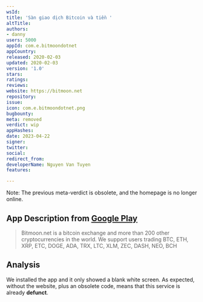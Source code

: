 ```yaml
---
wsId: 
title: 'Sàn giao dịch Bitcoin và tiền '
altTitle: 
authors:
- danny
users: 5000
appId: com.e.bitmoondotnet
appCountry: 
released: 2020-02-03
updated: 2020-02-03
version: '1.0'
stars: 
ratings: 
reviews: 
website: https://bitmoon.net
repository: 
issue: 
icon: com.e.bitmoondotnet.png
bugbounty: 
meta: removed
verdict: wip
appHashes: 
date: 2023-04-22
signer: 
twitter: 
social: 
redirect_from: 
developerName: Nguyen Van Tuyen
features: 

---
```


Note: The previous meta-verdict is obsolete, and the homepage is no longer online. 

## App Description from [Google Play](https://play.google.com/store/apps/details?id=com.e.bitmoondotnet) 

> Bitmoon.net is a bitcoin exchange and more than 200 other cryptocurrencies in the world. We support users trading BTC, ETH, XRP, ETC, DOGE, ADA, TRX, LTC, XLM, ZEC, DASH, NEO, BCH

## Analysis 

We installed the app and it only showed a blank white screen. As expected, without the website, plus an obsolete code, means that this service is already **defunct**.

